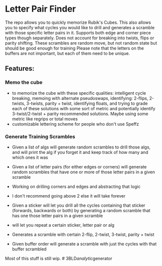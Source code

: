 # Letter Pair Finder

The repo allows you to quickly memorize Rubik's Cubes.
This also allows you to specify what cycles you would like to drill and
generates a scramble with those specific letter pairs in it.
Supports both edge and corner piece types though separately.
Does not account for breaking into twists, flips or parity shifting.
These scrambles are random move, but not random state but should be good enough for training
Please note that the letters on the buffers are not important, but each of them need to be unique.

## Features:

### Memo the cube

- to memorize the cube with these specific qualities: intelligent cycle breaking, memoing with alternate pseudoswaps,
  identifying: 2-flips, 2-twists, 3-twists, parity + twist, identifying floats, and trying to grade each of these
  solutions with some sort of metric and potentially identify 3-twist/2-twist + parity recommended solutions. Maybe
  using some metric like regrips or total moves
- customizable lettering scheme for people who don't use Speffz

### Generate Training Scrambles

- Given a list of algs will generate random scrambles to drill those algs, and will print the alg if you forget it and
  keep track of how many and which ones it was
- Given a list of letter pairs (for either edges or corners) will generate random scrambles that have one or more of
  those letter pairs in a given scramble

- Working on drilling corners and edges and abstracting that logic
- I don't recommend going above 2 else it will take forever
- Given a sticker will let you drill all the cycles containing that sticker (forwards, backwards or both) by generating
  a random scramble that has one those letter pairs in a given scramble
- will let you repeat a certain sticker, letter pair or alg
- Generates a scramble with certain 2-flip, 2-twist, 3-twist, parity + twist
- Given buffer order will generate a scramble with just the cycles with that buffer scrambled

Most of this stuff is still wip.
#   3 B L D _ a n a l y t i c _ g e n e r a t o r  
 
